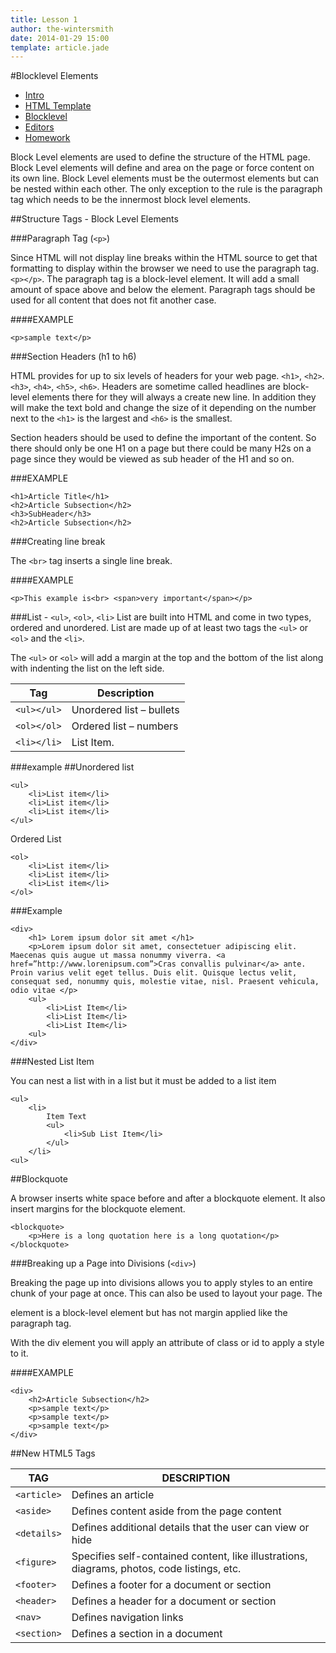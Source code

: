 ```yaml
---
title: Lesson 1
author: the-wintersmith
date: 2014-01-29 15:00
template: article.jade
---
```


#Blocklevel Elements

* [Intro]()
* [HTML Template](template.html)
* [Blocklevel](blocklevel.html)
* [Editors](editors.html)
* [Homework](homework.html)

Block Level elements are used to define the structure of the HTML page. Block Level elements will define and area on the page or force content on its own line. Block Level elements must be the outermost elements but can be nested within each other. The only exception to the rule is the paragraph tag which needs to be the innermost block level elements.

##Structure Tags - Block Level Elements

###Paragraph Tag (`<p>`)

Since HTML will not display line breaks within the HTML source to get that formatting to display within the browser we need to use the paragraph tag.
`<p></p>`. The paragraph tag is a block-level element. It will add a small amount of space above and below the element.  Paragraph tags should be used for all content that does not fit another case.

####EXAMPLE

	<p>sample text</p>


###Section Headers (h1 to h6)

HTML provides for up to six levels of headers for your web page. `<h1>`, `<h2>`. `<h3>`, `<h4>`, `<h5>`, `<h6>`. Headers are sometime called headlines are block-level elements there for they will always a create new line. In addition they will make the text bold and change the size of it depending on the number next to the `<h1>` is the largest and `<h6>` is the smallest.

Section headers should be used to define the important of the content. So there should only be one H1 on a page but there could be many H2s on a page since they would be viewed as sub header of the H1 and so on.

###EXAMPLE

	<h1>Article Title</h1>
	<h2>Article Subsection</h2>
	<h3>SubHeader</h3>
	<h2>Article Subsection</h2>


###Creating line break

The `<br>` tag inserts a single line break.

####EXAMPLE

	<p>This example is<br> <span>very important</span></p>

###List - `<ul>`, `<ol>`, `<li>`
List are built into HTML and come in two types, ordered and unordered. List are made up of at least two tags the `<ul>` or `<ol>` and the `<li>`.

The `<ul>` or `<ol>` will add a margin at the top and the bottom of the list along with indenting the list on the left side.

Tag|Description
--|--
`<ul></ul>`|Unordered list – bullets
`<ol></ol>`|Ordered list – numbers
`<li></li>`|List Item.

###example
##Unordered list

	<ul>
		<li>List item</li>
		<li>List item</li>
		<li>List item</li>
	</ul>

Ordered List

	<ol>
		<li>List item</li>
		<li>List item</li>
		<li>List item</li>
	</ol>

###Example

	<div>
		<h1> Lorem ipsum dolor sit amet </h1>
		<p>Lorem ipsum dolor sit amet, consectetuer adipiscing elit. Maecenas quis augue ut massa nonummy viverra. <a href=”http://www.lorenipsum.com”>Cras convallis pulvinar</a> ante. Proin varius velit eget tellus. Duis elit. Quisque lectus velit, consequat sed, nonummy quis, molestie vitae, nisl. Praesent vehicula, odio vitae </p>
		<ul>
			<li>List Item</li>
			<li>List Item</li>
			<li>List Item</li>
		<ul>
	</div>

###Nested List Item

You can nest a list with in a list but it must be added to a list item

	<ul>
		<li>
			Item Text
			<ul>
				<li>Sub List Item</li>
			</ul>
		</li>
	<ul>

##Blockquote

A browser inserts white space before and after a blockquote element. It also insert margins for the blockquote element.

	<blockquote>
		<p>Here is a long quotation here is a long quotation</p>
	</blockquote>

###Breaking up a Page into Divisions (`<div>`)

Breaking the page up into divisions allows you to apply styles to an entire chunk of your page at once. This can also be used to layout your page. The <div> element is a block-level element but has not margin applied like the paragraph tag.

With the div element you will apply an attribute of class or id to apply a style to it.

####EXAMPLE

	<div>
		<h2>Article Subsection</h2>
		<p>sample text</p>
		<p>sample text</p>
		<p>sample text</p>
	</div>


##New HTML5 Tags

TAG|DESCRIPTION
--|--
`<article>`|Defines an article
`<aside>`|Defines content aside from the page content
`<details>`|Defines additional details that the user can view or hide
`<figure>`|Specifies self-contained content, like illustrations, diagrams, photos, code listings, etc.
`<footer>` |Defines a footer for a document or section
`<header>`|Defines a header for a document or section
`<nav>`|Defines navigation links
`<section>`|Defines a section in a document

